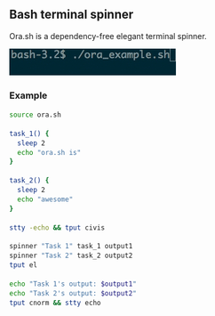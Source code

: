 ## Bash terminal spinner
Ora.sh is a dependency-free elegant terminal spinner.

![](ora.gif)

### Example

```sh
source ora.sh

task_1() {
  sleep 2
  echo "ora.sh is"
}

task_2() {
  sleep 2
  echo "awesome"
}

stty -echo && tput civis

spinner "Task 1" task_1 output1
spinner "Task 2" task_2 output2
tput el

echo "Task 1's output: $output1"
echo "Task 2's output: $output2"
tput cnorm && stty echo

```
